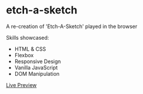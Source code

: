 # etch-a-sketch
<p>A re-creation of 'Etch-A-Sketch' played in the browser</p>

<p>Skills showcased:</p>
<ul>
  <li>HTML & CSS</li>
  <li>Flexbox</li>
  <li>Responsive Design</li>
  <li>Vanilla JavaScript</li>
  <li>DOM Manipulation</li>
 </ul>
 
 <p><a href="https://rlbessac.github.io/etch-a-sketch/">Live Preview</a></p>
